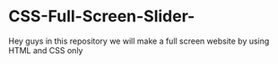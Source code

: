 # CSS-Full-Screen-Slider-
Hey guys in this repository we will make a full screen website by using HTML and CSS only
